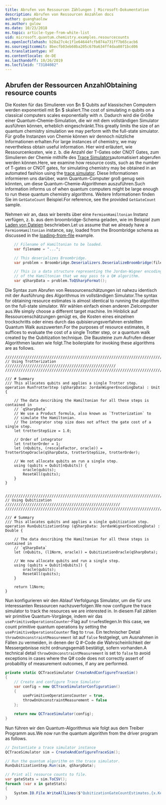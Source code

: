 ```yaml
---
title: Abrufen von Ressourcen Zählungen | Microsoft-Dokumentation
description: Abrufen von Ressourcen Anzahlen docs
author: guanghaolow
ms.author: gulow
ms.date: 10/23/2018
ms.topic: article-type-from-white-list
uid: microsoft.quantum.chemistry.examples.resourcecounts
ms.openlocfilehash: b28a27c4c1f1e64644fcfb074a731ff7b65cacb6
ms.sourcegitcommit: 8becfb03eb60ba205c670a634ff4daa8071bcd06
ms.translationtype: HT
ms.contentlocale: de-DE
ms.lasthandoff: 10/26/2019
ms.locfileid: "73184082"
---
```

## <a name="obtaining-resource-counts"></a><span data-ttu-id="ada81-103">Abrufen der Ressourcen Anzahl</span><span class="sxs-lookup"><span data-stu-id="ada81-103">Obtaining resource counts</span></span>

<span data-ttu-id="ada81-104">Die Kosten für das Simulieren von $n $ Qubits auf klassischen Computern werden exponentiell mit $n $ skaliert.</span><span class="sxs-lookup"><span data-stu-id="ada81-104">The cost of simulating $n$ qubits on a classical computers scales exponentially with $n$.</span></span> <span data-ttu-id="ada81-105">Dadurch wird die Größe einer Quantum-Chemie-Simulation, die wir mit dem vollständigen Simulator ausführen können, erheblich eingeschränkt.</span><span class="sxs-lookup"><span data-stu-id="ada81-105">This greatly limits the size of an quantum chemistry simulation we may perform with the full-state simulator.</span></span> <span data-ttu-id="ada81-106">Für große Instanzen von Chemie können wir dennoch nützliche Informationen erhalten.</span><span class="sxs-lookup"><span data-stu-id="ada81-106">For large instances of chemistry, we may nevertheless obtain useful information.</span></span> <span data-ttu-id="ada81-107">Hier wird erläutert, wie Ressourcenkosten, wie z. b. die Anzahl der T-Gates oder CNOT Gates, zum Simulieren der Chemie mithilfe des [Trace Simulators](xref:microsoft.quantum.machines.qc-trace-simulator.intro)automatisiert abgerufen werden können.</span><span class="sxs-lookup"><span data-stu-id="ada81-107">Here, we examine how resource costs, such as the number of T-gates or CNOT gates, for simulating chemistry may be obtained in an automated fashion using the [trace simulator](xref:microsoft.quantum.machines.qc-trace-simulator.intro).</span></span> <span data-ttu-id="ada81-108">Diese Informationen informieren uns darüber, wann Quantum-Computer groß genug sein könnten, um diese Quantum-Chemie-Algorithmen auszuführen.</span><span class="sxs-lookup"><span data-stu-id="ada81-108">Such information informs us of when quantum computers might be large enough to run these quantum chemistry algorithms.</span></span> <span data-ttu-id="ada81-109">Weitere Informationen finden Sie im `GetGateCount` Beispiel.</span><span class="sxs-lookup"><span data-stu-id="ada81-109">For reference, see the provided `GetGateCount` sample.</span></span>

<span data-ttu-id="ada81-110">Nehmen wir an, dass wir bereits über eine `FermionHamiltonian` Instanz verfügen, z. b. aus dem broombridge-Schema geladen, wie im Beispiel zum [Laden von Dateien](xref:microsoft.quantum.chemistry.examples.loadhamiltonian) beschrieben.</span><span class="sxs-lookup"><span data-stu-id="ada81-110">Let us assume that we already have a `FermionHamiltonian` instance, say, loaded from the Broombridge schema as discussed in the [loading-from-file](xref:microsoft.quantum.chemistry.examples.loadhamiltonian) example.</span></span> 

```csharp
    // Filename of Hamiltonian to be loaded.
    var filename = "...";

    // This deserializes Broombridge.
    var problem = Broombridge.Deserializers.DeserializeBroombridge(filename).ProblemDescriptions.First();

    // This is a data structure representing the Jordan-Wigner encoding 
    // of the Hamiltonian that we may pass to a Q# algorithm.
    var qSharpData = problem.ToQSharpFormat();
```

<span data-ttu-id="ada81-111">Die Syntax zum Abrufen von Ressourcenschätzungen ist nahezu identisch mit der Ausführung des Algorithmus im vollständigen Simulator.</span><span class="sxs-lookup"><span data-stu-id="ada81-111">The syntax for obtaining resource estimates is almost identical to running the algorithm on the full-state simulator.</span></span> <span data-ttu-id="ada81-112">Wir wählen einfach einen anderen Zielcomputer aus.</span><span class="sxs-lookup"><span data-stu-id="ada81-112">We simply choose a different target machine.</span></span> <span data-ttu-id="ada81-113">Im Hinblick auf Ressourcenschätzungen genügt es, die Kosten eines einzelnen trockschritts oder eines durch das qubisierungsverfahren erstellten Quantum Walk auszuwerten.</span><span class="sxs-lookup"><span data-stu-id="ada81-113">For the purposes of resource estimates, it suffices to evaluate the cost of a single Trotter step, or a quantum walk created by the Qubitization technique.</span></span> <span data-ttu-id="ada81-114">Die Bausteine zum Aufrufen dieser Algorithmen lauten wie folgt.</span><span class="sxs-lookup"><span data-stu-id="ada81-114">The boilerplate for invoking these algorithms are as follows.</span></span>

```qsharp
//////////////////////////////////////////////////////////////////////////
// Using Trotterization //////////////////////////////////////////////////
//////////////////////////////////////////////////////////////////////////

/// # Summary
/// This allocates qubits and applies a single Trotter step.
operation RunTrotterStep (qSharpData: JordanWignerEncodingData) : Unit {
    
    // The data describing the Hamiltonian for all these steps is contained in
    // `qSharpData`
    // We use a Product formula, also known as `Trotterization` to
    // simulate the Hamiltonian.
    // The integrator step size does not affect the gate cost of a single step.
    let trotterStepSize = 1.0;
    
    // Order of integrator
    let trotterOrder = 1;
    let (nQubits, (rescaleFactor, oracle)) = TrotterStepOracle(qSharpData, trotterStepSize, trotterOrder);
    
    // We not allocate qubits an run a single step.
    using (qubits = Qubit[nQubits]) {
        oracle(qubits);
        ResetAll(qubits);
    }
}


//////////////////////////////////////////////////////////////////////////
// Using Qubitization ////////////////////////////////////////////////////
//////////////////////////////////////////////////////////////////////////

/// # Summary
/// This allocates qubits and applies a single qubitization step.
operation RunQubitizationStep (qSharpData: JordanWignerEncodingData) : Double {
    
    // The data describing the Hamiltonian for all these steps is contained in
    // `qSharpData`
    let (nQubits, (l1Norm, oracle)) = QubitizationOracle(qSharpData);
    
    // We now allocate qubits and run a single step.
    using (qubits = Qubit[nQubits]) {
        oracle(qubits);
        ResetAll(qubits);
    }
    
    return l1Norm;
}
```

<span data-ttu-id="ada81-115">Nun konfigurieren wir den Ablauf Verfolgungs Simulator, um die für uns interessanten Ressourcen nachzuverfolgen.</span><span class="sxs-lookup"><span data-stu-id="ada81-115">We now configure the trace simulator to track the resources we are interested in.</span></span> <span data-ttu-id="ada81-116">In diesem Fall zählen wir primitive Quantum-Vorgänge, indem wir das `usePrimitiveOperationsCounter`-Flag auf `true`festlegen.</span><span class="sxs-lookup"><span data-stu-id="ada81-116">In this case, we count primitive quantum operations by setting the `usePrimitiveOperationsCounter` flag to `true`.</span></span> <span data-ttu-id="ada81-117">Ein technischer Detail `throwOnUnconstraintMeasurement` ist auf `false` festgelegt, um Ausnahmen in Fällen zu vermeiden, in denen der Q #-Code die Wahrscheinlichkeit der Messergebnisse nicht ordnungsgemäß bestätigt, sofern vorhanden.</span><span class="sxs-lookup"><span data-stu-id="ada81-117">A technical detail `throwOnUnconstraintMeasurement` is set to `false` to avoid exceptions in cases where the Q# code does not correctly assert of probabiltiy of measurement outcomes, if any are performed.</span></span>

```csharp
private static QCTraceSimulator CreateAndConfigureTraceSim()
{
    // Create and configure Trace Simulator
    var config = new QCTraceSimulatorConfiguration()
    {
        usePrimitiveOperationsCounter = true,
        throwOnUnconstraintMeasurement = false
    };

    return new QCTraceSimulator(config);
}
```

<span data-ttu-id="ada81-118">Nun führen wir den Quantum-Algorithmus wie folgt aus dem Treiber Programm aus.</span><span class="sxs-lookup"><span data-stu-id="ada81-118">We now run the quantum algorithm from the driver program as follows.</span></span>

```csharp
// Instantiate a trace simulator instance
QCTraceSimulator sim = CreateAndConfigureTraceSim();

// Run the quantum algorithm on the trace simulator.
RunQubitizationStep.Run(sim, qSharpData);

// Print all resource counts to file.
var gateStats = sim.ToCSV();
foreach (var x in gateStats)
{
    System.IO.File.WriteAllLines($"QubitizationGateCountEstimates.{x.Key}.csv", new string[] { x.Value });
}
```